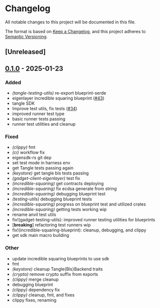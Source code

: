 # Changelog

All notable changes to this project will be documented in this file.

The format is based on [Keep a Changelog](https://keepachangelog.com/en/1.0.0/),
and this project adheres to [Semantic Versioning](https://semver.org/spec/v2.0.0.html).

## [Unreleased]

## [0.1.0](https://github.com/tangle-network/gadget/releases/tag/gadget-tangle-testing-utils-v0.1.0) - 2025-01-23

### Added

- *(tangle-testing-utils)* re-export blueprint-serde
- eigenlayer incredible squaring blueprint ([#43](https://github.com/tangle-network/gadget/pull/43))
- tangle SDK
- Improve test utils, fix tests ([#34](https://github.com/tangle-network/gadget/pull/34))
- improved runner test type
- basic runner tests passing
- runner test utilities and cleanup

### Fixed

- *(clippy)* fmt
- *(ci)* workflow fix
- eigensdk-rs git dep
- set test mode in harness env
- get Tangle tests passing again
- *(keystore)* get tangle bls tests passing
- *(gadget-client-eigenlayer)* test fix
- *(incredible-squaring)* get contracts deploying
- *(incredible-squaring)* fix ecdsa generate from string
- *(incredible-squaring)* debugging blueprint test
- *(testing-utils)* debugging blueprint tests
- *(incredible-squaring)* progress on blueprint test and utilized crates
- *(incredible-squaring)* getting tests working wip
- rename anvil test utils
- fix!(gadget-testing-utils): improved runner testing utilities for blueprints
- [**breaking**] refactoring test runners wip
- fix!(incredible-squaring-blueprint): cleanup, debugging, and clippy
- get sdk main macro building

### Other

- update incredible squaring blueprints to use sdk
- fmt
- *(keystore)* cleanup Tangle{Bls}Backend traits
- *(crypto)* remove crypto suffix from exports
- *(clippy)* merge cleanup
- debugging blueprint
- *(clippy)* dependency fix
- *(clippy)* cleanup, fmt, and fixes
- clippy fixes, renaming
